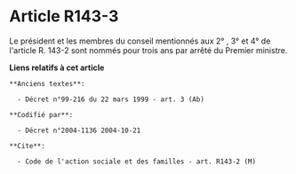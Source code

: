 # Article R143-3

Le président et les membres du conseil mentionnés aux 2° , 3° et 4° de l'article R. 143-2 sont nommés pour trois ans par
arrêté du Premier ministre.

**Liens relatifs à cet article**

	**Anciens textes**:

	  - Décret n°99-216 du 22 mars 1999 - art. 3 (Ab)

	**Codifié par**:

	  - Décret n°2004-1136 2004-10-21

	**Cite**:

	  - Code de l'action sociale et des familles - art. R143-2 (M)
